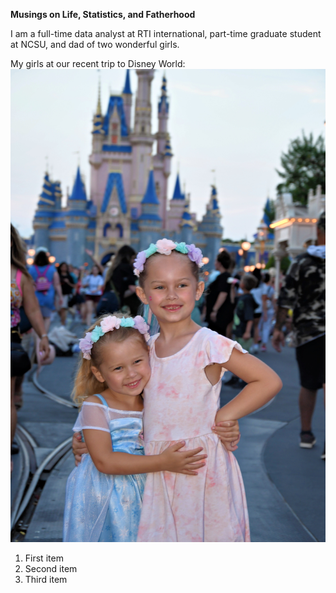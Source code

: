 **Musings on Life, Statistics, and Fatherhood**

I am a full-time data analyst at RTI international, part-time graduate student at NCSU, and dad of two wonderful girls.

My girls at our recent trip to Disney World:
![Disney](https://github.com/mikebrad140/mikebrad140.github.io/blob/main/_posts/image0%20(2).jpeg)

1. First item  
2. Second item  
3. Third item  

